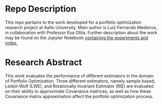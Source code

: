 <h1> Repo Description </h1>

<p>
    This repo pertains to the work developed for a portfolio optimization 
    research project at Aalto University. Main author is Luiz Fernando Medeiros, in collaboration with Professor
    Esa Ollila. Further description about the work may be found on the 
    Jupyter Notebook  
    <a href="https://github.com/lmedeiro/portfolio_optimization_research/blob/master/experiment_and_results.ipynb">
    containing the experiments and notes.</a>  
</p>


<h1> Research Abstract </h1>
<p>
    This work evaluates the performance of different estimators in the domain of Portfolio Optimization. 
    Three different estimators, namely sample based, Ledoit-Wolf (LWE), 
    and Rotationally Invariant Estimator (RIE) are evaluated on their 
    ability to approximate Covariance matrices, 
    as well as how these Covariance matrix approximation 
    affect the portfolio optimization process.
</p>